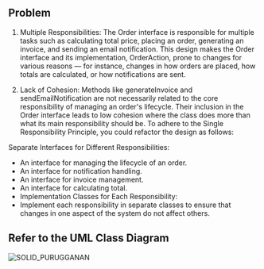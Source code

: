 ## Problem

1. Multiple Responsibilities: The Order interface is responsible for multiple tasks such as calculating total price, placing an order, generating an invoice, and sending an email notification. This design makes the Order interface and its implementation, OrderAction, prone to changes for various reasons — for instance, changes in how orders are placed, how totals are calculated, or how notifications are sent.

2. Lack of Cohesion: Methods like generateInvoice and sendEmailNotification are not necessarily related to the core responsibility of managing an order's lifecycle. Their inclusion in the Order interface leads to low cohesion where the class does more than what its main responsibility should be.
To adhere to the Single Responsibility Principle, you could refactor the design as follows:

Separate Interfaces for Different Responsibilities:
- An interface for managing the lifecycle of an order.
- An interface for notification handling.
- An interface for invoice management.
- An interface for calculating total.
- Implementation Classes for Each Responsibility:
- Implement each responsibility in separate classes to ensure that changes in one aspect of the system do not affect others.

## Refer to the UML Class Diagram
![SOLID_PURUGGANAN](https://github.com/alea-progaming/solid-principle-assignment/assets/110019094/36852379-010d-4262-b130-c19d2c40d403)
